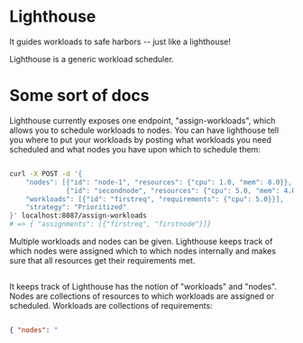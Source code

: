 # Lighthouse

It guides workloads to safe harbors -- just like a lighthouse!

Lighthouse is a generic workload scheduler.

# Some sort of docs

Lighthouse currently exposes one endpoint, "assign-workloads", which allows you
to schedule workloads to nodes. You can have lighthouse tell you where to put
your workloads by posting what workloads you need scheduled and what nodes you
have upon which to schedule them:

```bash

curl -X POST -d '{
    "nodes": [{"id": "node-1", "resources": {"cpu": 1.0, "mem": 8.0}},
              {"id": "secondnode", "resources": {"cpu": 5.0, "mem": 4.0}}],
    "workloads": [{"id": "firstreq", "requirements": {"cpu": 5.0}}],
    "strategy": "Prioritized"
}' localhost:8087/assign-workloads
# => { "assignments": [{"firstreq", "firstnode"}]}

```

Multiple workloads and nodes can be given. Lighthouse keeps track of which
nodes were assigned which to which nodes internally and makes sure that all
resources get their requirements met.

##
It keeps track of 
Lighthouse has the notion of "workloads" and "nodes". Nodes are collections of
resources to which workloads are assigned or scheduled. Workloads are
collections of requirements:

```json

{ "nodes": "
